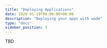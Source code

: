 ```yaml
---
title: "Deploying Applications"
date: 2020-01-19T00:00:00+00:00
description: "Deploying your apps with wadm"
type: "docs"
sidebar_position: 3
---
```


TBD